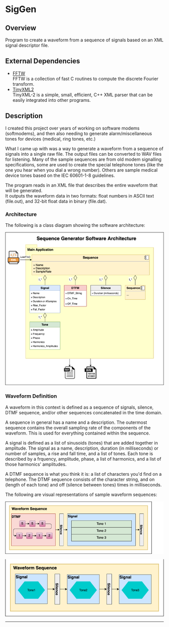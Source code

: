 # SigGen

## Overview

Program to create a waveform from a sequence of signals based on an XML signal descriptor file.

## External Dependencies

* [FFTW](http://www.fftw.org/doc/)  
  FFTW is a collection of fast C routines to compute the discrete Fourier transform.
* [TinyXML2](https://github.com/leethomason/tinyxml2)  
  TinyXML-2 is a simple, small, efficient, C++ XML parser that can be easily integrated into other programs.

## Description

I created this project over years of working on software modems (softmodems), and then also needing to generate
alarm/miscellaneous tones for devices (medical, ring tones, etc.)

What I came up with was a way to generate a waveform from a sequence of signals into a single raw file.
The output files can be converted to WAV files for listening. Many of the sample sequences are from old
modem signalling specifications, some are used to create the special telephone tones (like the one you
hear when you dial a wrong number). Others are sample medical device tones based on the IEC 60601-1-8
guidelines.

The program reads in an XML file that describes the entire waveform that will be generated.  
It outputs the waveform data in two formats: float numbers in ASCII text (file.out),
and 32-bit float data in binary (file.dat).

### Architecture
The following is a class diagram showing the software architecture:

![Sequence Generator Software Architecture](documents/SequenceGenerator.png)  

### Waveform Definition

A waveform in this context is defined as a sequence of signals, silence, DTMF sequence, and/or other sequences
concatenated in the time domain.

A sequence in general has a name and a description. The outermost sequence contains the overall sampling rate
of the components of the waveform. This is used for everything contained within the sequence.

A signal is defined as a list of sinusoids (tones) that are added together in amplitude.
The signal as a name, description, duration (in milliseconds) or number of samples, a rise and fall time,
and a list of tones.
Each tone is described by a frquency, amplitude, phase, a list of harmonics, and a list of those harmonics' amplitudes.

A DTMF sequence is what you think it is: a list of characters you'd find on a telephone. The DTMF sequence
consists of the character string, and on (length of each tone) and off (silence between tones) times in milliseconds.

The following are visual representations of sample waveform sequences:

![Waveform Sequence Visual](documents/SequenceVisual-1.png)  

![Waveform Sequence Visual](documents/SequenceVisual-2.png)  

---
